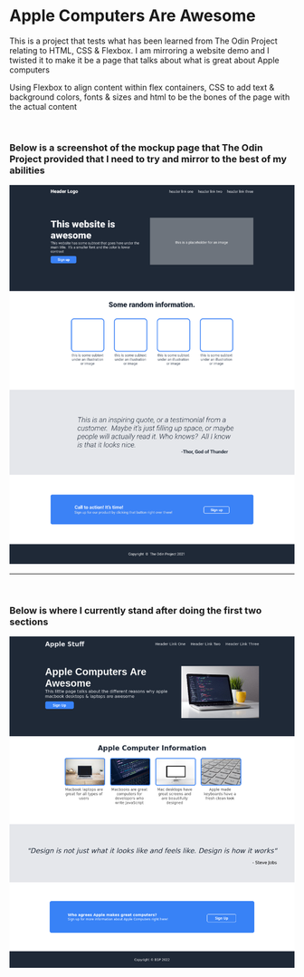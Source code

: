 # **Apple Computers Are Awesome**

This is a project that tests what has been learned from The Odin Project relating to HTML, CSS & Flexbox.  I am mirroring a website demo and I twisted it to make it be a page that talks about what is great about Apple computers

Using Flexbox to align content within flex containers, CSS to add text & background colors, fonts & sizes and html to be the bones of the page with the actual content

<br>

### Below is a screenshot of the mockup page that The Odin Project provided that I need to try and mirror to the best of my abilities

![TOP Mockup Page](/images/odin-project-mockup.png?raw=true)

---
<br>

### Below is where I currently stand after doing the first two sections

![My Current Page](/images/final_page.png?raw=true)